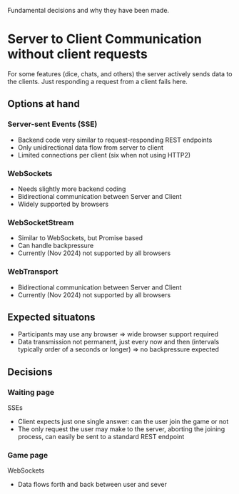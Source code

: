 Fundamental decisions and why they have been made.

# Server to Client Communication without client requests

For some features (dice, chats, and others) the server actively sends data to the clients. Just responding a request
from a client fails here.

## Options at hand

### Server-sent Events (SSE)

- Backend code very similar to request-responding REST endpoints
- Only unidirectional data flow from server to client
- Limited connections per client (six when not using HTTP2)

### WebSockets

- Needs slightly more backend coding
- Bidirectional communication between Server and Client
- Widely supported by browsers

### WebSocketStream

- Similar to WebSockets, but Promise based
- Can handle backpressure
- Currently (Nov 2024) not supported by all browsers

### WebTransport

- Bidirectional communication between Server and Client
- Currently (Nov 2024) not supported by all browsers

## Expected situatons

- Participants may use any browser => wide browser support required
- Data transmission not permanent, just every now and then (intervals typically order of a seconds or longer) => no
  backpressure expected

## Decisions

### Waiting page

SSEs

- Client expects just one single answer: can the user join the game or not
- The only request the user may make to the server, aborting the joining process, can easily be sent to a standard
  REST endpoint

### Game page

WebSockets

- Data flows forth and back between user and sever